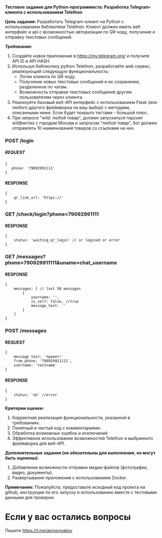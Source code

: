 **Тестовое задание для Python-программиста: Разработка Telegram-клиента с использованием Telethon**

**Цель задания:** Разработать Telegram-клиент на Python с использованием библиотеки Telethon. Клиент должен иметь веб интерфейс и api с возможностью авторизации по QR-коду, получение и отправку текстовых сообщений.

**Требования:**

1. Создайте новое приложение в https://my.telegram.org/ и получите API ID и API HASH.
2. Используя библиотеку python Telethon, разработайте web сервис, реализующий следующую функциональность:
    - Логин клиента по QR-коду.
    - Получение новых текстовых сообщений и их сохранение, разделенное по чатам.
    - Возможность отправки текстовых сообщений другим пользователям через клиента.
3. Реализуйте базовый веб-API интерфейс с использованием Flask (или любого другого фреймворка на ваш выбор) с методами, описанными ниже. Если будет покрыто тестами - большой плюс.
4. При запросе "wild: любой товар", должен запускаться парсинг wildberries с городом Москва и запросом "любой товар", бот должен отправлять 10 наименований товаров со ссылками на них.

### POST /login
##### REQUEST

```
{
   phone: '79092991111'
}
```

#### RESPONSE

```
{
	qr_link_url: 'https://'
}
```

### GET /check/login?phone=79092991111

#### RESPONSE

```
{
	status: 'waiting_qr_login' // or logined or error
}
```

### GET /messages?phone=790929911111&uname=chat_username

#### RESPONSE

```
{
	messages: [ // last 50 messages 
		{
			username: '',
			is_self: false, //true
			message_text: ''
		}
	]
}
```


### POST /messages

#### REQUEST

```
{
	message_text: 'привет!'
	from_phone: '790929911111',
	username: 'testname'
}
```

#### RESPONSE

```
{
	status: 'ok' //error
}
```


**Критерии оценки:**

1. Корректная реализация функциональности, указанной в требованиях.
2. Понятный и чистый код с комментариями.
3. Обработка возможных ошибок и исключений
4. Эффективное использование возможностей Telethon и выбранного фреймворка для веб-API.

**Дополнительные задания (не обязательны для выполнения, но могут быть оценены):**

1. Добавление возможности отправки медиа-файлов (фотографии, видео, документы).
2. Развертывание приложения с использованием Docker.

**Примечание:** Пожалуйста, предоставьте исходный код проекта на github, инструкции по его запуску и использованию вместе с тестовыми данными для проверки.

# Если у вас остались вопросы

Пишите https://t.me/apresnyakov
